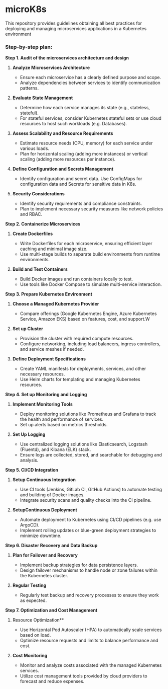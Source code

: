 # microK8s
This repository provides guidelines obtaining all best practices for deploying
and managing microservices applications in a Kubernetes environment

### **Step-by-step plan:**
**Step 1. Audit of the microservices architecture and design**
1. **Analyze Microservices Architecture**
   - Ensure each microservice has a clearly defined purpose and scope.
   - Analyze dependencies between services to identify communication patterns.

2. **Evaluate State Management**
   - Determine how each service manages its state (e.g., stateless, stateful).
   - For stateful services, consider Kubernetes stateful sets or use cloud resources to host such workloads (e.g. Databases).

3. **Assess Scalability and Resource Requirements**
   - Estimate resource needs (CPU, memory) for each service under various loads.
   - Plan for horizontal scaling (adding more instances) or vertical scaling (adding more resources per instance).

4. **Define Configuration and Secrets Management**
   - Identify configuration and secret data. Use ConfigMaps for configuration data and Secrets for sensitive data in K8s.

5. **Security Considerations**
   - Identify security requirements and compliance constraints.
   - Plan to implement necessary security measures like network policies and RBAC.

**Step 2. Containerize Microservices**
1. **Create Dockerfiles**
   - Write Dockerfiles for each microservice, ensuring efficient layer caching and minimal image size.
   - Use multi-stage builds to separate build environments from runtime environments.

2. **Build and Test Containers**
   - Build Docker images and run containers locally to test.
   - Use tools like Docker Compose to simulate multi-service interaction.

**Step 3. Prepare Kubernetes Environment**
1. **Choose a Managed Kubernetes Provider**
   - Compare offerings (Google Kubernetes Engine, Azure Kubernetes Service, Amazon EKS) based on features, cost, and support.W

2. **Set up Cluster**
   - Provision the cluster with required compute resources.
   - Configure networking, including load balancers, ingress controllers, and service meshes if needed.

3. **Define Deployment Specifications**
   - Create YAML manifests for deployments, services, and other necessary resources.
   - Use Helm charts for templating and managing Kubernetes resources.

**Step 4. Set up Monitoring and Logging**
1. **Implement Monitoring Tools**
   - Deploy monitoring solutions like Prometheus and Grafana to track the health and performance of services.
   - Set up alerts based on metrics thresholds.

2. **Set Up Logging**
   - Use centralized logging solutions like Elasticsearch, Logstash (Fluentd), and Kibana (ELK) stack.
   - Ensure logs are collected, stored, and searchable for debugging and analysis.

**Step 5. CI/CD Integration**
1. **Setup Continuous Integration**
   - Use CI tools (Jenkins, GitLab CI, GitHub Actions) to automate testing and building of Docker images.
   - Integrate security scans and quality checks into the CI pipeline.

2. **SetupContinuous Deployment**
   - Automate deployment to Kubernetes using CI/CD pipelines (e.g. use ArgoCD).
   - Implement rolling updates or blue-green deployment strategies to minimize downtime.

**Step 6. Disaster Recovery and Data Backup**
1. **Plan for Failover and Recovery**
   - Implement backup strategies for data persistence layers.
   - Design failover mechanisms to handle node or zone failures within the Kubernetes cluster.

2. **Regular Testing**
   - Regularly test backup and recovery processes to ensure they work as expected.

**Step 7. Optimization and Cost Management**
1. Resource Optimization**
   - Use Horizontal Pod Autoscaler (HPA) to automatically scale services based on load.
   - Optimize resource requests and limits to balance performance and cost.

2. **Cost Monitoring**
   - Monitor and analyze costs associated with the managed Kubernetes services.
   - Utilize cost management tools provided by cloud providers to forecast and reduce expenses.
